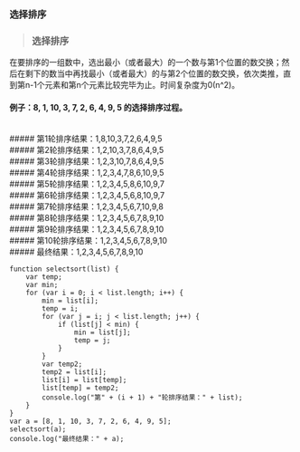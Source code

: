 ### 选择排序
> ### 选择排序
   在要排序的一组数中，选出最小（或者最大）的一个数与第1个位置的数交换；然后在剩下的数当中再找最小（或者最大）的与第2个位置的数交换，依次类推，直到第n-1个元素和第n个元素比较完毕为止。时间复杂度为0(n^2)。


#### 例子：8, 1, 10, 3, 7, 2, 6, 4, 9, 5 的选择排序过程。
<br>##### 第1轮排序结果：1,8,10,3,7,2,6,4,9,5
<br>##### 第2轮排序结果：1,2,10,3,7,8,6,4,9,5
<br>##### 第3轮排序结果：1,2,3,10,7,8,6,4,9,5
<br>##### 第4轮排序结果：1,2,3,4,7,8,6,10,9,5
<br>##### 第5轮排序结果：1,2,3,4,5,8,6,10,9,7
<br>##### 第6轮排序结果：1,2,3,4,5,6,8,10,9,7
<br>##### 第7轮排序结果：1,2,3,4,5,6,7,10,9,8
<br>##### 第8轮排序结果：1,2,3,4,5,6,7,8,9,10
<br>##### 第9轮排序结果：1,2,3,4,5,6,7,8,9,10
<br>##### 第10轮排序结果：1,2,3,4,5,6,7,8,9,10
<br>##### 最终结果：1,2,3,4,5,6,7,8,9,10

````
function selectsort(list) {
    var temp;
    var min;
    for (var i = 0; i < list.length; i++) {
        min = list[i];
        temp = i;
        for (var j = i; j < list.length; j++) {
            if (list[j] < min) {
                min = list[j];
                temp = j;
            }
        }
        var temp2;
        temp2 = list[i];
        list[i] = list[temp];
        list[temp] = temp2;
        console.log("第" + (i + 1) + "轮排序结果：" + list);
    }
}
var a = [8, 1, 10, 3, 7, 2, 6, 4, 9, 5];
selectsort(a);
console.log("最终结果：" + a);
````

